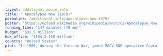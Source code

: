 ```yaml
---
layout: additional_movie_info
title: " Apocalypse Now (1979)"
permalink: /additional_info/apocalypse-now-1979/
poster: "https://upload.wikimedia.org/wikipedia/en/c/c2/Apocalypse_Now_poster.jpg"
running_time: "147 minutes (70 mm)"
budget: "$31.5 million"
box_office: "$104.8–150 million"
country: "United States"
plot: "In 1969, during the Vietnam War, jaded MACV-SOG operative Captain Benjamin L. Willard is summoned to I Field Force headquarters in Nha Trang. The officers there tell him that U.S. Army Special Forces Colonel Walter E. Kurtz is waging a brutal war against NVA, Viet Cong, and Khmer Rouge forces without permission from his commanders. He is based at a remote jungle outpost in eastern Cambodia, where he commands American, Montagnard, and local Khmer militia troops. These troops view him as a demigod. Willard is ordered to \"terminate Kurtz's command... with extreme prejudice.\" He joins a U.S. Navy river patrol boat (PBR) commanded by Chief Petty Officer Phillips, with crewmen Lance, \"Chef,\" and \"Mr. Clean\" to quietly navigate up the Nùng River to Kurtz's outpost.\n\nBefore reaching the coastal mouth of the Nùng, they rendezvous with the 1st Squadron, 9th Cavalry Regiment—a helicopter-borne air assault unit of the elite 1st Cavalry Division, commanded by Lieutenant Colonel Bill Kilgore—to discuss safe entry into the river. Kilgore is initially inattentive, as he has not received word about their mission through normal channels. However, he becomes more engaged after discovering that Lance is a well-known surfer. Kilgore, an avid surfer himself, agrees to escort them through the Nùng's Viet Cong-held coastal mouth. The helicopter squadron, playing \"Ride of the Valkyries\" on loudspeakers, raids at dawn with a napalm strike.\n\nResisting Kilgore’s attempts to convince Lance to surf with him on the newly conquered beach, Willard gathers the sailors to board the PBR and continue on their mission. During a bout of downtime, Willard and Chef are jumped by a tiger while trying to fetch mangos. The surprise of this event leads to Chef having a brief mental breakdown, leaving Willard to start seeing cracks form in his squad. Tension arises as Willard insists on the priority of his mission over the Chief's usual patrol objectives.\n\nSlowly making their way upriver, Willard partially reveals his orders to the Chief to convince him that the mission is important and should proceed despite the difficulties they’ve encountered. As Willard studies Kurtz's dossier, he is struck by the mid-career sacrifice Kurtz made by leaving a prestigious Pentagon assignment to join Special Forces, with no prospect of advancing beyond the rank of colonel.\n\nAt a remote U.S. Army outpost, Willard and Lance seek information on what is upriver and receive a dispatch bag containing official and personal mail. Unable to find any commanding officer, Willard orders the Chief to continue. Willard learns via the dispatch that another MACV-SOG operative, Special Forces Captain Richard Colby, was sent on an earlier mission identical to Willard's and has since joined Kurtz.\n\nLance activates a smoke grenade while under the influence of LSD, attracting enemy fire, causing Mr. Clean's death. Further upriver, the Chief is impaled by a spear thrown by Montagnards and attempts to kill Willard with the spear point protruding from his chest, but Willard overpowers him.\n\nWillard reveals his mission to Chef, who is now in charge of the PBR. The PBR arrives at Kurtz's outpost, a Khmer temple teeming with Montagnards and strewn with remains of victims. Willard, Chef, and Lance are greeted by an American photojournalist, who praises Kurtz's genius. Willard encounters Colby and two other soldiers among the Montagnards. He sets out with Lance to find Kurtz, leaving Chef with orders to call in an airstrike on the outpost if the two do not return.\n\nIn the camp, Willard is bound and brought before Kurtz, after which he is locked in a bamboo cage. One night Kurtz appears and drops Chef's severed head into Willard's lap. Willard is released, and warned not to attempt escape from the camp or he will be shot. Kurtz lectures him on his theories of war, praising the ruthlessness of the Viet Cong, and asks him to tell his son the truth about his mutiny. Later, as the Montagnards ceremonially kill a water buffalo, Willard assassinates Kurtz with a machete. Everyone in the camp sees Willard departing, carrying a collection of Kurtz's writings, and bow down to him. Willard finds Lance, leads him back to the PBR, and they depart back down the river, away from Kurtz’s outpost."
---
```

